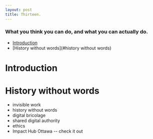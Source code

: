 ```yaml
---
layout: post
title: Thirteen.
---
```


### What you think you can do, and what you can actually do.

- [Introduction](#introduction)
- [History without words](#history without words)

# Introduction

# History without words

- invisible work
- history without words
- digital bricolage
- shared digital authority
- ethics
- Impact Hub Ottawa -- check it out
